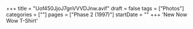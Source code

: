 +++
title = "Uof450JjoJ7gnVVVDJnw.avif"
draft = false
tags = ["Photos"]
categories = [""]
pages = ["Phase 2 (1997)"]
startDate = ""
+++
'New Now Wow T-Shirt'
